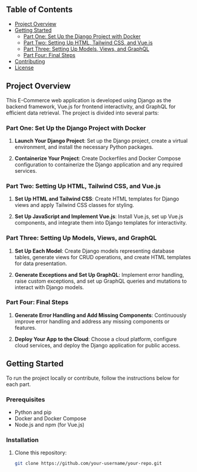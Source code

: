 ## Table of Contents

- [Project Overview](#project-overview)
- [Getting Started](#getting-started)
  - [Part One: Set Up the Django Project with Docker](#part-one-set-up-the-django-project-with-docker)
  - [Part Two: Setting Up HTML, Tailwind CSS, and Vue.js](#part-two-setting-up-html-tailwind-css-and-vuejs)
  - [Part Three: Setting Up Models, Views, and GraphQL](#part-three-setting-up-models-views-and-graphql)
  - [Part Four: Final Steps](#part-four-final-steps)
- [Contributing](#contributing)
- [License](#license)

## Project Overview

This E-Commerce web application is developed using Django as the backend framework, Vue.js for frontend interactivity, and GraphQL for efficient data retrieval. The project is divided into several parts:

### Part One: Set Up the Django Project with Docker

1. **Launch Your Django Project**: Set up the Django project, create a virtual environment, and install the necessary Python packages.

2. **Containerize Your Project**: Create Dockerfiles and Docker Compose configuration to containerize the Django application and any required services.

### Part Two: Setting Up HTML, Tailwind CSS, and Vue.js

1. **Set Up HTML and Tailwind CSS**: Create HTML templates for Django views and apply Tailwind CSS classes for styling.

2. **Set Up JavaScript and Implement Vue.js**: Install Vue.js, set up Vue.js components, and integrate them into Django templates for interactivity.

### Part Three: Setting Up Models, Views, and GraphQL

1. **Set Up Each Model**: Create Django models representing database tables, generate views for CRUD operations, and create HTML templates for data presentation.

2. **Generate Exceptions and Set Up GraphQL**: Implement error handling, raise custom exceptions, and set up GraphQL queries and mutations to interact with Django models.

### Part Four: Final Steps

1. **Generate Error Handling and Add Missing Components**: Continuously improve error handling and address any missing components or features.

2. **Deploy Your App to the Cloud**: Choose a cloud platform, configure cloud services, and deploy the Django application for public access.

## Getting Started

To run the project locally or contribute, follow the instructions below for each part.

### Prerequisites

- Python and pip
- Docker and Docker Compose
- Node.js and npm (for Vue.js)

### Installation

1. Clone this repository:

   ```bash
   git clone https://github.com/your-username/your-repo.git

